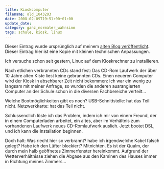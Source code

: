 ```yaml
---
title: Kioskcomputer
filename: old_1043203
date: 2008-02-09T19:51:00+01:00
update_date:
category: ganz_normaler_wahnsinn
tags: schule, kiosk, linux
---
```

Dieser Eintrag wurde ursprünglich auf meinem [alten Blog veröffentlicht](https://stu.blogger.de/stories/1043203/). Dieser Eintrag hier ist eine Kopie mit kleinen technischen Anpassungen.

Ich versuche schon seit gestern, Linux auf dem Kioskrechner zu installieren.

Nach etlichen verbrannten CDs stand fest: Das CD-Rom Laufwerk der über 10 Jahre alten Kiste liest keine gebrannten CDs.
Einen neueren Computer wird der Kiosk in absehbarer Zeit nicht bekommen: Ich war ein wenig zu langsam mit meiner Anfrage, so wurden die anderen ausrangierten Computer an der Schule schon in die diversen Fachbereiche verteilt…

Welche Bootmöglichkeiten gibt es noch? USB-Schnittstelle: hat das Teil nicht.
Netzwerkkarte: hat das Teil nicht.

Schlussendlich löste ich das Problem, indem ich mir von einem Freund, der in einem Computerladen arbeitet, ein altes, aber im Verhältnis zum vorhandenen Laufwerk neues CD-Romlaufwerk auslieh.
Jetzt bootet DSL, und ich kann die Installation beginnen.

Doch halt: Was riecht hier so verbrannt? habe ich irgendwelche Kabel falsch gelegt? Habe ich den Lüfter blockiert? Mitnichten. Es ist der Qualm, der durch mein halb geöffnetes Zimmerfenster hereinkommt. Aufgrund der Wetterverhältnisse ziehen die Abgase aus den Kaminen des Hauses immer in Richtung meines Zimmers…
